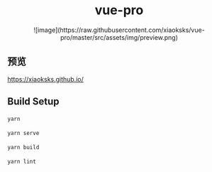 <h1 align="center"> vue-pro </h1>
<div align="center">
![image](https://raw.githubusercontent.com/xiaoksks/vue-pro/master/src/assets/img/preview.png)
</div>

## 预览
https://xiaoksks.github.io/

## Build Setup
```
yarn

yarn serve

yarn build

yarn lint
```
